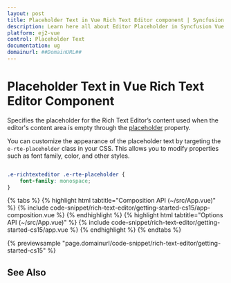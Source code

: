 ```yaml
---
layout: post
title: Placeholder Text in Vue Rich Text Editor component | Syncfusion
description: Learn here all about Editor Placeholder in Syncfusion Vue Rich Text Editor component of Syncfusion Essential JS 2 and more.
platform: ej2-vue
control: Placeholder Text
documentation: ug
domainurl: ##DomainURL##
---
```


# Placeholder Text in Vue Rich Text Editor Component

Specifies the placeholder for the Rich Text Editor’s content used when the editor's content area is empty through the [placeholder](https://ej2.syncfusion.com/vue/documentation/api/rich-text-editor/#placeholder) property.

You can customize the appearance of the placeholder text by targeting the `e-rte-placeholder` class in your CSS. This allows you to modify properties such as font family, color, and other styles.

```css

.e-richtexteditor .e-rte-placeholder {
    font-family: monospace;
}

```

{% tabs %}
{% highlight html tabtitle="Composition API (~/src/App.vue)" %}
{% include code-snippet/rich-text-editor/getting-started-cs15/app-composition.vue %}
{% endhighlight %}
{% highlight html tabtitle="Options API (~/src/App.vue)" %}
{% include code-snippet/rich-text-editor/getting-started-cs15/app.vue %}
{% endhighlight %}
{% endtabs %}
        
{% previewsample "page.domainurl/code-snippet/rich-text-editor/getting-started-cs15" %}

## See Also

